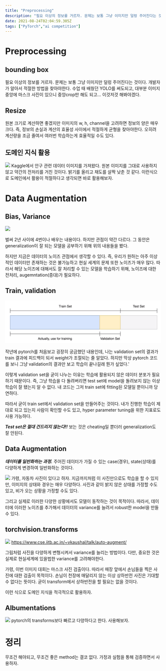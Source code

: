 ```yaml
---
title: "Preprocessing"
description: "필요 이상의 정보를 거르자. 문제는 보통 그냥 이미지만 덜렁 주어진다는 것이다. 개발자가 알아서 적절한 방법을 찾아야한다.수업 때 배웠던 YOLO를 써도되고, 대부분 이미지 중앙에 마스크 사진이 있으니 중앙crop만 해도 되고... 이것저것 해봐야겠다.원본 크기로 계산"
date: 2021-08-24T02:04:59.305Z
tags: ["PyTorch","ai competition"]
---
```

# Preprocessing
## bounding box
필요 이상의 정보를 거르자. 문제는 보통 그냥 이미지만 덜렁 주어진다는 것이다. 개발자가 알아서 적절한 방법을 찾아야한다.
수업 때 배웠던 YOLO를 써도되고, 대부분 이미지 중앙에 마스크 사진이 있으니 중앙crop만 해도 되고... 이것저것 해봐야겠다.

## Resize
원본 크기로 계산하면 좋겠지만 이미지의 w, h, channel을 고려하면 정보의 양은 매우 크다. 즉, 정보의 손실과 계산의 효율성 사이에서 적절하게 균형을 찾아야한다. 오히려 계산량을 조금 줄여서 여러번 학습하는게 효율적일 수도 있다.

## 도메인 지식 활용
![](/assets/images/Preprocessing/785c872e-2ec4-4746-8c3a-779c6f9aa42f-image.png)
Kaggle에서 안구 관련 데이터 이미지를 가져왔다. 원본 이미지를 그대로 사용하지 않고 약간의 전처리를 거친 것이다. 밝기를 올리고 채도를 살짝 낮춘 것 같다. 이런식으로 도메인에서 활용이 적절하다고 생각되면 바로 활용해보자.

# Data Augmentation
## Bias, Variance
![](/assets/images/Preprocessing/2c2574df-3404-483c-8ade-e2eefaf9fe79-image.png)

벌써 2년 사이에 4번이나 배우는 내용이다. 하지만 관점이 약간 다르다. 그 동안은 generalization이 잘 되는 모델을 공부하기 위해 위의 내용들을 봤다.

하지만 지금은 데이터의 노이즈 관점에서 생각할 수 있다. 즉, 우리가 원하는 아주 이상적인 데이터만 존재하는 것은 불가능하고 현실 세계의 문제 또한 노이즈가 매우 많다. 따라서 해당 노이즈에 대해서도 잘 처리할 수 있는 모델을 학습하기 위해, 노이즈에 대한 전처리, augemntation(증대)가 필요하다.

## Train, validation
![](/assets/images/Preprocessing/1933d51d-0cd7-4c71-898a-3ea48707ca39-image.png)

작년에 pytorch를 처음보고 굉장히 궁금했던 내용인데, 나는 validation set의 결과가 train 결과에 피드백이 되서 weight가 조절되는 줄 알았다. 하지만 막상 pytorch 코드를 보니 그냥 validation의 결과만 보고 학습이 끝나길래 뭔가 싶었다.'

이렇게 validation set을 굳이 나누는 이유는 학습에 활용되지 않은 데이터 분포가 필요하기 때문이다. 즉, 그냥 학습을 다 돌려버리면 test set에 model을 돌려보지 않는 이상 학습이 잘 됐는지 알 수 없다. 내 코드는 그저 train set에 fitting된 모델일 뿐이니까 당연하다.

따라서 굳이 train set에서 validation set을 만들어주는 것이다. 내가 진행한 학습이 제대로 되고 있는지 사람이 확인할 수도 있고, hyper parameter tuning을 위한 지표로도 사용 가능하다.

_**Test set은 절대 건드리지 않는다!!**_ 보는 것은 cheating일 뿐더러 generalization도 잘 안된다.

## Data Augmentation
_**데이터를 일반화하는 과정.**_
주어진 데이터가 가질 수 있는 case(경우), state(상태)를 다양하게 변경하여 일반화하는 것이다.

![](/assets/images/Preprocessing/a71c2c28-f0ed-4a80-beb5-29d72708c41d-image.png)
가령, 자동차 사진이 있다고 하자. 지금까지처럼 이 사진만으로도 학습을 할 수 있지만, 이미지의 상태와 경우는 매우 다양하다. 사진과 같이 밝지 않은 상태를 가정할 수도 있고, 비가 오는 상황을 가정할 수도 있다.

그리고 실제로 이러한 다양한 상황에서도 모델이 동작하는 것이 목적이다. 따라서, 데이터에 이러한 노이즈를 추가해서 데이터의 variance를 늘려서 robust한 model을 만들 수 있다.

## torchvision.transforms
![](/assets/images/Preprocessing/6ea904db-1a4a-4d88-b07b-24ef71c74ef6-image.png)
https://www.cse.iitb.ac.in/~vkaushal/talk/auto-augment/

그림처럼 사진을 다양하게 변형시켜서 variance를 늘리는 방법이다. 다만, 중요한 것은 실제로 현실세계에 있을법한 variance를 고려해야한다. 

가령, 이번 이미지 대회는 마스크 사진 검출이다. 따라서 매장 앞에서 손님들을 찍은 사진에 대한 검출이 목적이다. 손님이 천장에 매달리지 않는 이상 상하반전 사진은 기대할 수 없다는 뜻이다. 굳이 transform에서 상하반전을 할 필요는 없을 것이다.

이런 식으로 도메인 지식을 적극적으로 활용하자.

## Albumentations
![](/assets/images/Preprocessing/38cdf08d-308b-4bad-8841-2f03d5f46784-image.png)
pytorch의 transforms보다 빠르고 다양하다고 한다. 사용해보자.

# 정리
무조건 해야되고, 무조건 좋은 method는 결코 없다. 가정과 실험을 통해 검증하면서 사용하자.